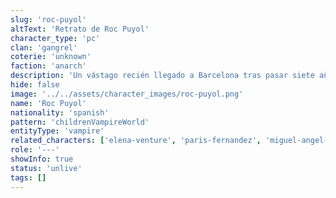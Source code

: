 ```yaml
---
slug: 'roc-puyol'
altText: 'Retrato de Roc Puyol'
character_type: 'pc'
clan: 'gangrel'
coterie: 'unknown'
faction: 'anarch'
description: 'Un vástago recién llegado a Barcelona tras pasar siete años aislado en los Balcanes con su Sire. Acompañado siempre por su fiel perro Tau, posee la singular capacidad de comunicarse con los animales. Su inexperiencia en la política vampírica contrasta con su determinación.'
hide: false
image: '../../assets/character_images/roc-puyol.png'
name: 'Roc Puyol'
nationality: 'spanish'
pattern: 'childrenVampireWorld'
entityType: 'vampire'
related_characters: ['elena-venture', 'paris-fernandez', 'miguel-angel-zabaleta', 'ezequiel-medina']
role: '---'
showInfo: true
status: 'unlive'
tags: []
---
```

